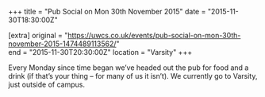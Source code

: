 +++
title = "Pub Social on Mon 30th November 2015"
date = "2015-11-30T18:30:00Z"

[extra]
original = "https://uwcs.co.uk/events/pub-social-on-mon-30th-november-2015-1474489113562/"    
end = "2015-11-30T20:30:00Z"
location = "Varsity"
+++

Every Monday since time began we’ve headed out the pub for food and a drink (if that’s your thing – for many of us it isn’t). We currently go to Varsity, just outside of campus.

